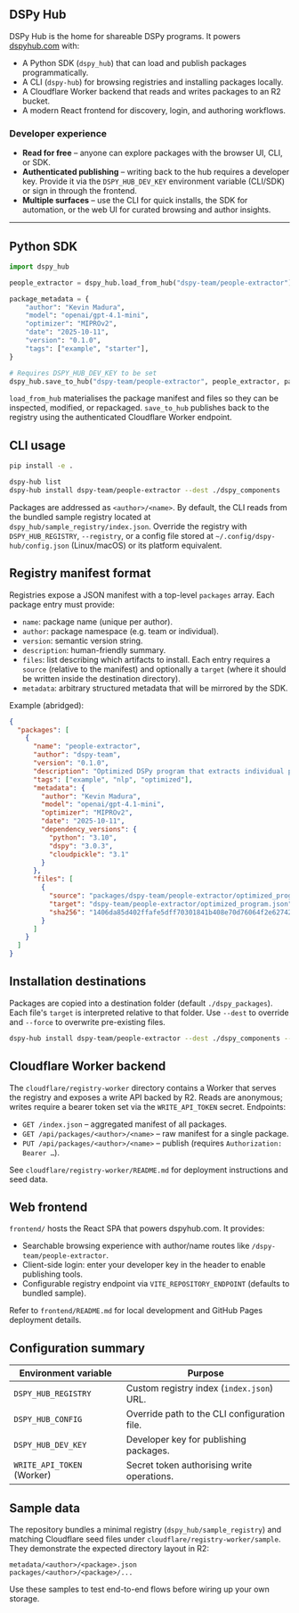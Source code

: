 ## DSPy Hub

DSPy Hub is the home for shareable DSPy programs. It powers
[dspyhub.com](https://dspyhub.com) with:

- A Python SDK (`dspy_hub`) that can load and publish packages programmatically.
- A CLI (`dspy-hub`) for browsing registries and installing packages locally.
- A Cloudflare Worker backend that reads and writes packages to an R2 bucket.
- A modern React frontend for discovery, login, and authoring workflows.

### Developer experience

- **Read for free** – anyone can explore packages with the browser UI, CLI, or SDK.
- **Authenticated publishing** – writing back to the hub requires a developer key. Provide it
  via the `DSPY_HUB_DEV_KEY` environment variable (CLI/SDK) or sign in through the frontend.
- **Multiple surfaces** – use the CLI for quick installs, the SDK for automation, or the web UI
  for curated browsing and author insights.

---

## Python SDK

```python
import dspy_hub

people_extractor = dspy_hub.load_from_hub("dspy-team/people-extractor")

package_metadata = {
    "author": "Kevin Madura",
    "model": "openai/gpt-4.1-mini",
    "optimizer": "MIPROv2",
    "date": "2025-10-11",
    "version": "0.1.0",
    "tags": ["example", "starter"],
}

# Requires DSPY_HUB_DEV_KEY to be set
dspy_hub.save_to_hub("dspy-team/people-extractor", people_extractor, package_metadata)
```

`load_from_hub` materialises the package manifest and files so they can be inspected, modified,
or repackaged. `save_to_hub` publishes back to the registry using the authenticated Cloudflare
Worker endpoint.


## CLI usage

```bash
pip install -e .

dspy-hub list
dspy-hub install dspy-team/people-extractor --dest ./dspy_components
```

Packages are addressed as `<author>/<name>`. By default, the CLI reads from the bundled sample
registry located at `dspy_hub/sample_registry/index.json`. Override the registry with
`DSPY_HUB_REGISTRY`, `--registry`, or a config file stored at
`~/.config/dspy-hub/config.json` (Linux/macOS) or its platform equivalent.


## Registry manifest format

Registries expose a JSON manifest with a top-level `packages` array. Each package entry must
provide:

- `name`: package name (unique per author).
- `author`: package namespace (e.g. team or individual).
- `version`: semantic version string.
- `description`: human-friendly summary.
- `files`: list describing which artifacts to install. Each entry requires a `source` (relative
  to the manifest) and optionally a `target` (where it should be written inside the destination
  directory).
- `metadata`: arbitrary structured metadata that will be mirrored by the SDK.

Example (abridged):

```json
{
  "packages": [
    {
      "name": "people-extractor",
      "author": "dspy-team",
      "version": "0.1.0",
      "description": "Optimized DSPy program that extracts individual people tokens from tokenized news wires.",
      "tags": ["example", "nlp", "optimized"],
      "metadata": {
        "author": "Kevin Madura",
        "model": "openai/gpt-4.1-mini",
        "optimizer": "MIPROv2",
        "date": "2025-10-11",
        "dependency_versions": {
          "python": "3.10",
          "dspy": "3.0.3",
          "cloudpickle": "3.1"
        }
      },
      "files": [
        {
          "source": "packages/dspy-team/people-extractor/optimized_program.json",
          "target": "dspy-team/people-extractor/optimized_program.json",
          "sha256": "1406da85d402ffafe5dff70301841b408e70d76064f2e62742296eb3edbdda5a"
        }
      ]
    }
  ]
}
```


## Installation destinations

Packages are copied into a destination folder (default `./dspy_packages`). Each file's `target`
is interpreted relative to that folder. Use `--dest` to override and `--force` to overwrite
pre-existing files.

```bash
dspy-hub install dspy-team/people-extractor --dest ./dspy_components --force
```


## Cloudflare Worker backend

The `cloudflare/registry-worker` directory contains a Worker that serves the registry and
exposes a write API backed by R2. Reads are anonymous; writes require a bearer token set via the
`WRITE_API_TOKEN` secret. Endpoints:

- `GET /index.json` – aggregated manifest of all packages.
- `GET /api/packages/<author>/<name>` – raw manifest for a single package.
- `PUT /api/packages/<author>/<name>` – publish (requires `Authorization: Bearer …`).

See `cloudflare/registry-worker/README.md` for deployment instructions and seed data.


## Web frontend

`frontend/` hosts the React SPA that powers dspyhub.com. It provides:

- Searchable browsing experience with author/name routes like `/dspy-team/people-extractor`.
- Client-side login: enter your developer key in the header to enable publishing tools.
- Configurable registry endpoint via `VITE_REPOSITORY_ENDPOINT` (defaults to bundled sample).

Refer to `frontend/README.md` for local development and GitHub Pages deployment details.


## Configuration summary

| Environment variable       | Purpose                                       |
| -------------------------- | --------------------------------------------- |
| `DSPY_HUB_REGISTRY`        | Custom registry index (`index.json`) URL.     |
| `DSPY_HUB_CONFIG`          | Override path to the CLI configuration file.  |
| `DSPY_HUB_DEV_KEY`         | Developer key for publishing packages.        |
| `WRITE_API_TOKEN` (Worker) | Secret token authorising write operations.    |


## Sample data

The repository bundles a minimal registry (`dspy_hub/sample_registry`) and matching Cloudflare
seed files under `cloudflare/registry-worker/sample`. They demonstrate the expected directory
layout in R2:

```
metadata/<author>/<package>.json
packages/<author>/<package>/...
```

Use these samples to test end-to-end flows before wiring up your own storage.
